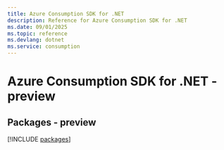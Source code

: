 ```yaml
---
title: Azure Consumption SDK for .NET
description: Reference for Azure Consumption SDK for .NET
ms.date: 09/01/2025
ms.topic: reference
ms.devlang: dotnet
ms.service: consumption
---
```

# Azure Consumption SDK for .NET - preview
## Packages - preview
[!INCLUDE [packages](consumption-index.md)]